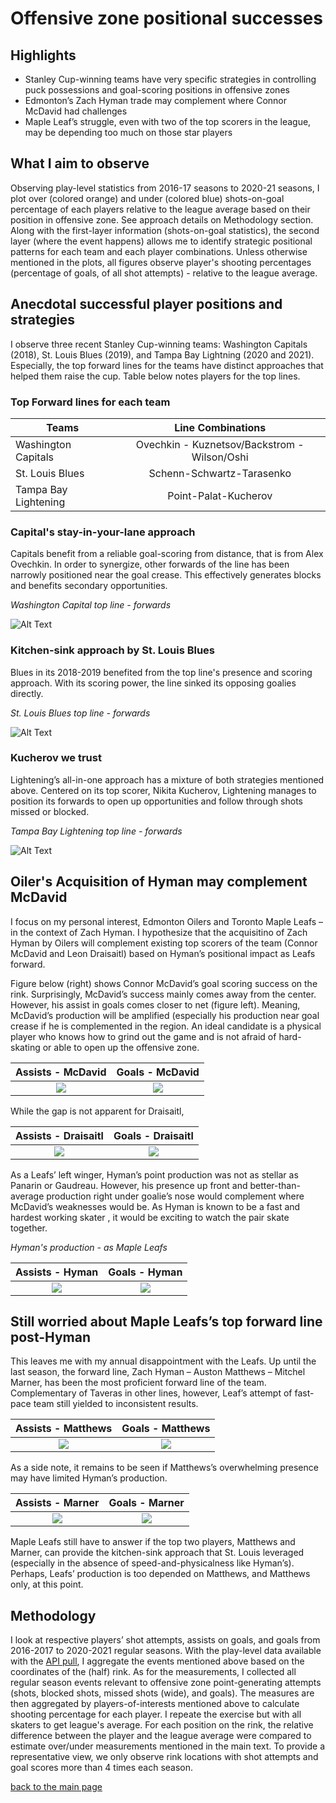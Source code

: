 # Offensive zone positional successes

## Highlights

*	Stanley Cup-winning teams have very specific strategies in controlling puck possessions and goal-scoring positions in offensive zones
* Edmonton’s Zach Hyman trade may complement where Connor McDavid had challenges
* Maple Leaf’s struggle, even with two of the top scorers in the league, may be depending too much on those star players

## What I aim to observe

Observing play-level statistics from 2016-17 seasons to 2020-21 seasons, I plot over (colored orange) and under (colored blue) shots-on-goal percentage of each players relative to the league average based on their position in offensive zone. See approach details on Methodology section. Along with the first-layer information (shots-on-goal statistics), the second layer (where the event happens) allows me to identify strategic positional patterns for each team and each player combinations. Unless otherwise mentioned in the plots, all figures observe player's shooting percentages (percentage of goals, of all shot attempts) - relative to the league average.

## Anecdotal successful player positions and strategies
I observe three recent Stanley Cup-winning teams: Washington Capitals (2018), St. Louis Blues (2019), and Tampa Bay Lightning (2020 and 2021). Especially, the top forward lines for the teams have distinct approaches that helped them raise the cup. Table below notes players for the top lines.

### Top Forward lines for each team

| Teams | Line Combinations |
| --- | :---: | 
| Washington Capitals | Ovechkin - Kuznetsov/Backstrom - Wilson/Oshi |
| St. Louis Blues | Schenn-Schwartz-Tarasenko |
| Tampa Bay Lightening | Point-Palat-Kucherov |

### Capital's stay-in-your-lane approach
Capitals benefit from a reliable goal-scoring from distance, that is from Alex Ovechkin. In order to synergize, other forwards of the line has been narrowly positioned near the goal crease. This effectively generates blocks and benefits secondary opportunities. 

*Washington Capital top line - forwards*

![Alt Text](https://github.com/justinjoliver/NHL-Analytics/blob/main/dev/positional_success_forwards/gif_caps_18.gif?raw=true)

### Kitchen-sink approach by St. Louis Blues
Blues in its 2018-2019 benefited from the top line's presence and scoring approach. With its scoring power, the line sinked its opposing goalies directly.

*St. Louis Blues top line - forwards*

![Alt Text](https://github.com/justinjoliver/NHL-Analytics/blob/main/dev/positional_success_forwards/gif_stl_2019.gif?raw=true)

### Kucherov we trust
Lightening’s all-in-one approach has a mixture of both strategies mentioned above. Centered on its top scorer, Nikita Kucherov, Lightening manages to position its forwards to open up opportunities and follow through shots missed or blocked.

*Tampa Bay Lightening top line - forwards*

![Alt Text](https://github.com/justinjoliver/NHL-Analytics/blob/main/dev/positional_success_forwards/gif_tbl_2021.gif?raw=true)

## Oiler's Acquisition of Hyman may complement McDavid
I focus on my personal interest, Edmonton Oilers and Toronto Maple Leafs – in the context of Zach Hyman. I hypothesize that the acquisitino of Zach Hyman by Oilers will complement existing top scorers of the team (Connor McDavid and Leon Draisaitl) based on Hyman’s positional impact as Leafs forward.

Figure below (right) shows Connor McDavid’s goal scoring success on the rink. Surprisingly, McDavid’s success mainly comes away from the center.  However, his assist in goals comes closer to net (figure left). Meaning, McDavid’s production will be amplified (especially his production near goal crease if he is complemented in the region. An ideal candidate is a physical player who knows how to grind out the game and is not afraid of hard-skating or able to open up the offensive zone.

Assists - McDavid          |  Goals - McDavid
:-------------------------:|:-------------------------:
![](https://github.com/justinjoliver/NHL-Analytics/blob/main/dev/positional_success_forwards/Connor%20McDavid_assist_success.png?raw=true)  |  ![](https://github.com/justinjoliver/NHL-Analytics/blob/main/dev/positional_success_forwards/Connor%20McDavid_goal_success.png?raw=true)

While the gap is not apparent for Draisaitl,

Assists - Draisaitl          |  Goals - Draisaitl
:-------------------------:|:-------------------------:
![](https://github.com/justinjoliver/NHL-Analytics/blob/main/dev/positional_success_forwards/Leon%20Draisaitl_assist_success.png?raw=true)  |  ![](https://github.com/justinjoliver/NHL-Analytics/blob/main/dev/positional_success_forwards/Leon%20Draisaitl_goal_success.png?raw=true)

As a Leafs’ left winger, Hyman’s point production was not as stellar as Panarin or Gaudreau. However, his presence up front and better-than-average production right under goalie’s nose would complement where McDavid’s weaknesses would be. As Hyman is known to be a fast and hardest working skater , it would be exciting to watch the pair skate together.

*Hyman's production - as Maple Leafs*

Assists - Hyman          |  Goals - Hyman
:-------------------------:|:-------------------------:
![](https://github.com/justinjoliver/NHL-Analytics/blob/main/dev/positional_success_forwards/Zach%20Hyman_assist_success.png?raw=true)  |  ![](https://github.com/justinjoliver/NHL-Analytics/blob/main/dev/positional_success_forwards/Zach%20Hyman_goal_success.png?raw=true)

## Still worried about Maple Leafs’s top forward line post-Hyman

This leaves me with my annual disappointment with the Leafs. Up until the last season, the forward line, Zach Hyman – Auston Matthews – Mitchel Marner, has been the most proficient forward line of the team. Complementary of Taveras in other lines, however, Leaf’s attempt of fast-pace team still yielded to inconsistent results.

Assists - Matthews          |  Goals - Matthews
:-------------------------:|:-------------------------:
![](https://github.com/justinjoliver/NHL-Analytics/blob/main/dev/positional_success_forwards/Auston%20Matthews_assist_success.png?raw=true)  |  ![](https://github.com/justinjoliver/NHL-Analytics/blob/main/dev/positional_success_forwards/Auston%20Matthews_goal_success.png?raw=true)

As a side note, it remains to be seen if Matthews’s overwhelming presence may have limited Hyman’s production. 

Assists - Marner          |  Goals - Marner
:-------------------------:|:-------------------------:
![](https://github.com/justinjoliver/NHL-Analytics/blob/main/dev/positional_success_forwards/Mitchell%20Marner_assist_success.png?raw=true)  |  ![](https://github.com/justinjoliver/NHL-Analytics/blob/main/dev/positional_success_forwards/Mitchell%20Marner_goal_success.png?raw=true)

Maple Leafs still have to answer if the top two players, Matthews and Marner, can provide the kitchen-sink approach that St. Louis leveraged (especially in the absence of speed-and-physicalness like Hyman’s). Perhaps, Leafs’ production is too depended on Matthews, and Matthews only, at this point.

## Methodology
I look at respective players’ shot attempts, assists on goals, and goals from 2016-2017 to 2020-2021 regular seasons. With the play-level data available with the [API pull](https://thinkingjustin.com/collection/nhl_game_data_pull_eg.html), I aggregate the events mentioned above based on the coordinates of the (half) rink. As for the measurements, I collected all regular season events relevant to offensive zone point-generating attempts (shots, blocked shots, missed shots (wide), and goals). The measures are then aggregated by players-of-interests mentioned above to calculate shooting percentage for each player. I repeate the exercise but with all skaters to get league's average. For each position on the rink, the relative difference between the player and the league average were compared to estimate over/under measurements mentioned in the main text. To provide a representative view, we only observe rink locations with shot attempts and goal scores more than 4 times each season.
 
[back to the main page](../index.md)

